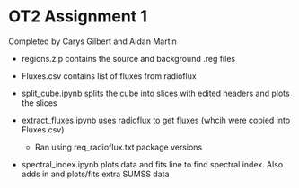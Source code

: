 # OT2 Assignment 1
Completed by Carys Gilbert and Aidan Martin

* regions.zip contains the source and background .reg files
* Fluxes.csv contains list of fluxes from radioflux

* split_cube.ipynb splits the cube into slices with edited headers and plots the slices

* extract_fluxes.ipynb uses radioflux to get fluxes (whcih were copied into Fluxes.csv)
  * Ran using req_radioflux.txt package versions

* spectral_index.ipynb plots data and fits line to find spectral index. Also adds in and plots/fits extra SUMSS data
